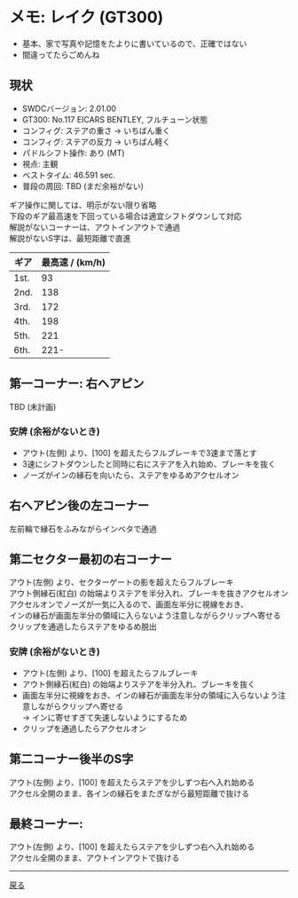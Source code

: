 # メモ: レイク (GT300) 

* 基本、家で写真や記憶をたよりに書いているので、正確ではない    
* 間違ってたらごめんね  

## 現状
* SWDCバージョン: 2.01.00  
* GT300: No.117 EICARS BENTLEY, フルチューン状態
* コンフィグ: ステアの重さ → いちばん重く
* コンフィグ: ステアの反力 → いちばん軽く 
* パドルシフト操作: あり (MT)  
* 視点: 主観  
* ベストタイム: 46.591 sec.  
* 普段の周回: TBD (まだ余裕がない)  

ギア操作に関しては、明示がない限り省略  
下段のギア最高速を下回っている場合は適宜シフトダウンして対応  
解説がないコーナーは、アウトインアウトで通過  
解説がないS字は、最短距離で直進  

|ギア|最高速 / (km/h)|
|---|---|
|1st.|93|
|2nd.|138|
|3rd.|172|
|4th.|198|
|5th.|221|
|6th.|221-|

## 第一コーナー: 右ヘアピン

TBD (未計画)  

### 安牌 (余裕がないとき)   
* アウト(左側) より、[100] を超えたらフルブレーキで3速まで落とす  
* 3速にシフトダウンしたと同時に右にステアを入れ始め、ブレーキを抜く  
* ノーズがインの縁石を向いたら、ステアをゆるめアクセルオン  

## 右ヘアピン後の左コーナー

左前輪で縁石をふみながらインベタで通過  

## 第二セクター最初の右コーナー
アウト(左側) より、セクターゲートの影を超えたらフルブレーキ  
アウト側縁石(紅白) の始端よりステアを半分入れ、ブレーキを抜きアクセルオン  
アクセルオンでノーズが一気に入るので、画面左半分に視線をおき、  
インの縁石が画面左半分の領域に入らないよう注意しながらクリップへ寄せる  
クリップを通過したらステアをゆるめ脱出  

### 安牌 (余裕がないとき)   
* アウト(左側) より、[100] を超えたらフルブレーキ  
* アウト側縁石(紅白) の始端よりステアを半分入れ、ブレーキを抜く  
* 画面左半分に視線をおき、インの縁石が画面左半分の領域に入らないよう注意しながらクリップへ寄せる  
→ インに寄せすぎて失速しないようにするため  
* クリップを通過したらアクセルオン  

## 第二コーナー後半のS字
アウト(左側) より、[100] を超えたらステアを少しずつ右へ入れ始める  
アクセル全開のまま、各インの縁石をまたぎながら最短距離で抜ける  

## 最終コーナー:
アウト(左側) より、[100] を超えたらステアを少しずつ右へ入れ始める  
アクセル全開のまま、アウトインアウトで抜ける  

---

[戻る](README.md)  
